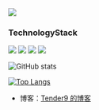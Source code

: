 <!-- @format -->

<a href="#">
    <div>
        <img src="https://count.getloli.com/get/@Tender9?theme=rule34" />
    </div>
</a>

### TechnologyStack

![](https://img.shields.io/badge/-HTML5-E34F26?style=flat-square&logo=html5&logoColor=white)
![](https://img.shields.io/badge/-CSS3-1572B6?style=flat-square&logo=css3)
![](https://img.shields.io/badge/-JavaScript-oringe?style=flat-square&logo=javascript)
![](https://img.shields.io/badge/-Vue-green?style=flat-square&logo=Vue)

![GitHub stats](https://github-readme-stats.vercel.app/api?username=Tender9&show_icons=true&theme=buefy)

[![Top Langs](https://github-readme-stats.vercel.app/api/top-langs/?username=Tender9&layout=compact)](https://github.com/Tender9/github-readme-stats)

-   博客：[Tender9 的博客](https://Tender9.github.io/blog/)
